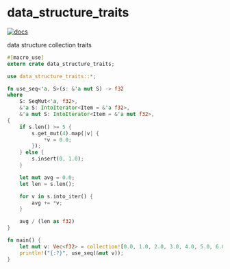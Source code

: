 # data_structure_traits

[![docs](https://docs.rs/crate/data_structure_traits)](https://docs.rs/data_structure_traits/badge.svg)

data structure collection traits

```rust
#[macro_use]
extern crate data_structure_traits;

use data_structure_traits::*;

fn use_seq<'a, S>(s: &'a mut S) -> f32
where
    S: SeqMut<'a, f32>,
    &'a S: IntoIterator<Item = &'a f32>,
    &'a mut S: IntoIterator<Item = &'a mut f32>,
{
    if s.len() >= 5 {
        s.get_mut(4).map(|v| {
            *v = 0.0;
        });
    } else {
        s.insert(0, 1.0);
    }

    let mut avg = 0.0;
    let len = s.len();

    for v in s.into_iter() {
        avg += *v;
    }

    avg / (len as f32)
}

fn main() {
    let mut v: Vec<f32> = collection![0.0, 1.0, 2.0, 3.0, 4.0, 5.0, 6.0, 7.0, 8.0, 9.0];
    println!("{:?}", use_seq(&mut v));
}
```

